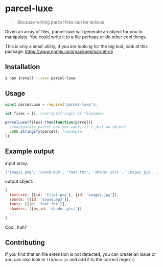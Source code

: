 # parcel-luxe
> Because writing parcel files can be tedious

Given an array of files, parcel-luxe will generate an object for you to manipulate. You could write it to a file perhaps or do other cool things.

This is only a small utility, if you are looking for the big tool, look at this package: https://www.npmjs.com/package/parcel-cli

## Installation
```bash
$ npm install --save parcel-luxe
```

## Usage
```js
const parcelLuxe = require('parcel-luxe');

let files = []; //array(strings) of filenames

parcelLuxe(files).then(function(parcel){
  //manipulate parcel how you want, it's just an object
  JSON.stringify(parcel); //example
})
```

## Example output
input array:
```js
['image1.png', 'sound.mp3', 'font.fnt', 'shader.glsl', 'image2.jpg', ...]
```  
output object:
```js
{
  textures: [{id: 'file1.png'}, {id: 'image2.jpg'}],
  sounds: [{id: 'sound.mp3'}],
  fonts: [{id: 'font.fnt'}],
  shaders: [{ps_id: 'shader.glsl'}],
  ...
}
```

Cool, huh?

## Contributing
If you find that an file extension is not detected,
you can create an issue or
 you can also look in `lib/map.js` and add it to the correct regex :)
